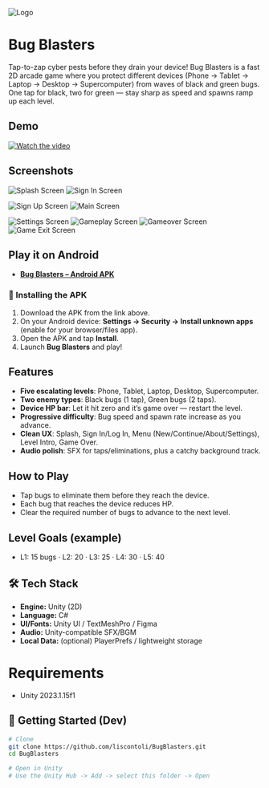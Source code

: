 ![Logo](Screenshots/BB_Logo.png)

# Bug Blasters

Tap-to-zap cyber pests before they drain your device! Bug Blasters is a fast 2D arcade game where you protect different devices (Phone → Tablet → Laptop → Desktop → Supercomputer) from waves of black and green bugs. One tap for black, two for green — stay sharp as speed and spawns ramp up each level.

## Demo
[![Watch the video](https://img.youtube.com/vi/YCXQ6P1dW1s/maxresdefault.jpg)](https://youtu.be/YCXQ6P1dW1s?si=1vGszuv-H5wOI1dj)

## Screenshots
![Splash Screen](Screenshots/BB_SplashScreen.png)
![Sign In Screen](Screenshots/BB_SignInScreen.png)

![Sign Up Screen](Screenshots/BB_SignUpScreen.png)
![Main Screen](Screenshots/BB_MainScreen.png)

![Settings Screen](Screenshots/BB_SettingsScreen.png)
![Gameplay Screen](Screenshots/BB_GameplayScreen.png)
![Gameover Screen](Screenshots/BB_GameoverScreen.png)
![Game Exit Screen](Screenshots/BB_GameExitScreen.png)

## Play it on Android
- **[Bug Blasters – Android APK](BB_ANDROID_APK/BB_Final.apk)**

### 📲 Installing the APK
1. Download the APK from the link above.
2. On your Android device: **Settings → Security → Install unknown apps** (enable for your browser/files app).
3. Open the APK and tap **Install**.
4. Launch **Bug Blasters** and play!


## Features
- **Five escalating levels**: Phone, Tablet, Laptop, Desktop, Supercomputer.
- **Two enemy types**: Black bugs (1 tap), Green bugs (2 taps).
- **Device HP bar**: Let it hit zero and it’s game over — restart the level.
- **Progressive difficulty**: Bug speed and spawn rate increase as you advance.
- **Clean UX**: Splash, Sign In/Log In, Menu (New/Continue/About/Settings), Level Intro, Game Over.
- **Audio polish**: SFX for taps/eliminations, plus a catchy background track.

## How to Play
- Tap bugs to eliminate them before they reach the device.
- Each bug that reaches the device reduces HP.
- Clear the required number of bugs to advance to the next level.

## Level Goals (example)
- L1: 15 bugs · L2: 20 · L3: 25 · L4: 30 · L5: 40

## 🛠 Tech Stack
- **Engine:** Unity (2D)
- **Language:** C#
- **UI/Fonts:** Unity UI / TextMeshPro / Figma
- **Audio:** Unity-compatible SFX/BGM
- **Local Data:** (optional) PlayerPrefs / lightweight storage

# Requirements

- Unity 2023.1.15f1


## 🚀 Getting Started (Dev)
```bash
# Clone
git clone https://github.com/liscontoli/BugBlasters.git
cd BugBlasters

# Open in Unity
# Use the Unity Hub -> Add -> select this folder -> Open

